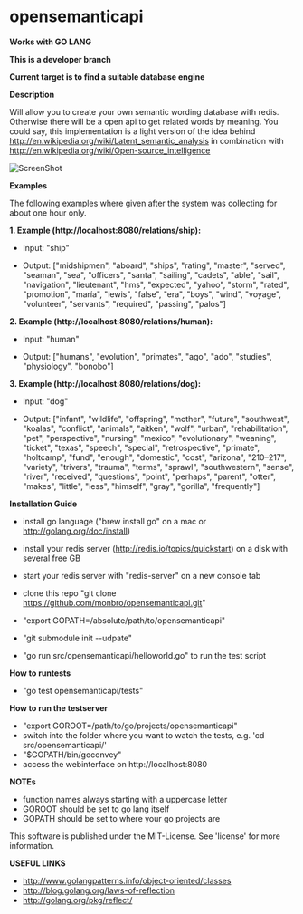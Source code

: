 opensemanticapi
===============

**Works with GO LANG**

**This is a developer branch**

**Current target is to find a suitable database engine**

**Description**

Will allow you to create your own semantic wording database with redis. Otherwise there will be a open api to get related words by meaning. You could say, this implementation is a light version of the idea behind http://en.wikipedia.org/wiki/Latent_semantic_analysis in combination with http://en.wikipedia.org/wiki/Open-source_intelligence

![ScreenShot](https://raw.github.com/monbro/opensemanticapi/master/infographic.png)

**Examples**

The following examples where given after the system was collecting for about one hour only.

**1. Example (http://localhost:8080/relations/ship):**

* Input: "ship"

* Output: ["midshipmen", "aboard", "ships", "rating", "master", "served", "seaman", "sea", "officers", "santa", "sailing", "cadets", "able", "sail", "navigation", "lieutenant", "hms", "expected", "yahoo", "storm", "rated", "promotion", "maría", "lewis", "false", "era", "boys", "wind", "voyage", "volunteer", "servants", "required", "passing", "palos"]

**2. Example (http://localhost:8080/relations/human):**

* Input: "human"

* Output: ["humans", "evolution", "primates", "ago", "ado", "studies", "physiology", "bonobo"]

**3. Example (http://localhost:8080/relations/dog):**

* Input: "dog"

* Output: ["infant", "wildlife", "offspring", "mother", "future", "southwest", "koalas", "conflict", "animals", "aitken", "wolf", "urban", "rehabilitation", "pet", "perspective", "nursing", "mexico", "evolutionary", "weaning", "ticket", "texas", "speech", "special", "retrospective", "primate", "holtcamp", "fund", "enough", "domestic", "cost", "arizona", "210–217", "variety", "trivers", "trauma", "terms", "sprawl", "southwestern", "sense", "river", "received", "questions", "point", "perhaps", "parent", "otter", "makes", "little", "less", "himself", "gray", "gorilla", "frequently"]

**Installation Guide**

* install go language ("brew install go" on a mac or http://golang.org/doc/install)
* install your redis server (http://redis.io/topics/quickstart) on a disk with several free GB
* start your redis server with "redis-server" on a new console tab
* clone this repo "git clone https://github.com/monbro/opensemanticapi.git"
* "export GOPATH=/absolute/path/to/opensemanticapi"
* "git submodule init --udpate"

* "go run src/opensemanticapi/helloworld.go" to run the test script

**How to runtests**

* "go test opensemanticapi/tests"

**How to run the testserver**

* "export GOROOT=/path/to/go/projects/opensemanticapi"
* switch into the folder where you want to watch the tests, e.g. 'cd src/opensemanticapi/'
* "$GOPATH/bin/goconvey"
* access the webinterface on http://localhost:8080

**NOTEs**

* function names always starting with a uppercase letter
* GOROOT should be set to go lang itself
* GOPATH should be set to where your go projects are

This software is published under the MIT-License. See 'license' for more information.


**USEFUL LINKS**

* http://www.golangpatterns.info/object-oriented/classes
* http://blog.golang.org/laws-of-reflection
* http://golang.org/pkg/reflect/
